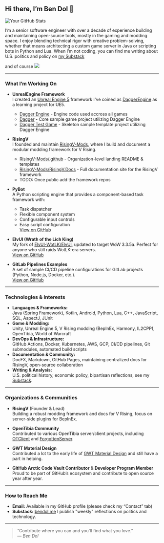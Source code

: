 ## Hi there, I’m Ben Dol 👋

![Your GitHub Stats](https://github-readme-stats.vercel.app/api?username=BenDol&show_icons=true&theme=dark)

I’m a senior software engineer with over a decade of experience building and maintaining open-source tools, mostly in the gaming and modding space. I enjoy blending technical rigor with creative problem-solving, whether that means architecting a custom game server in Java or scripting bots in Python and Lua. When I’m not coding, you can find me writing about U.S. politics and policy on [my Substack](bendol.me)

and of course ![](https://readme-typing-svg.herokuapp.com/?font=Fira%20Code&pause=250&color=79FF97&width=150&height=9&size=11&vCenter=true&lines=GAMING;MORE+WORKING!)

---

### What I’m Working On

- **UnrealEngine Framework**  
  I created an [Unreal Engine 5](https://www.unrealengine.com/en-US/unreal-engine-5) framework I've coined as [DaggerEngine](https://github.com/BenDol/DaggerEngine-UE) as a learning project for UE5.
  - [Dagger Engine](https://github.com/BenDol/DaggerEngine-UE) - Engine code used accross all games
  - [Dagger](https://github.com/BenDol/Dagger-UE) - Core sample game project utilizing Dagger Engine
  - [Dagger Test Game](https://github.com/BenDol/DaggerTestGame-UE) - Skeleton sample template project utilizing Dagger Engine

- **RisingV**  
  I founded and maintain [RisingV-Mods](https://github.com/RisingV-Mods), where I build and document a modular modding framework for V Rising.  
  - [RisingV-Mods/.github](https://github.com/RisingV-Mods/.github) - Organization-level landing README & templates  
  - [RisingV-Mods/RisingV.Docs](https://github.com/RisingV-Mods/RisingV.Docs) - Full documentation site for the RisingV framework
  - TODO: Once public add the framework repos

- **PyBot**  
  A Python scripting engine that provides a component-based task framework with:  
  - Task dispatcher  
  - Flexible component system  
  - Configurable input controls  
  - Easy script configuration  
  [View on GitHub](https://github.com/BenDol/pybot)

- **ElvUI (Wrath of the Lich King)**  
  My fork of [ElvUI-WotLK/ElvUI](https://github.com/ElvUI-WotLK/ElvUI), updated to target WoW 3.3.5a. Perfect for anyone who still raids WotLK-era servers.  
  [View on GitHub](https://github.com/BenDol/ElvUI)

- **GitLab Pipelines Examples**  
  A set of sample CI/CD pipeline configurations for GitLab projects (Python, Node.js, Docker, etc.).  
  [View on GitHub](https://github.com/BenDol/gitlab-pipelines)

---

### Technologies & Interests

- **Languages & Frameworks:**  
  Java (Spring Framework), Kotlin, Android, Python, Lua, C++, JavaScript, SQL, AspectJ, JUnit
- **Game & Modding:**  
  Unity, Unreal Engine 5, V Rising modding (BepInEx, Harmony, IL2CPP), OpenTibia, World of Warcraft  
- **DevOps & Infrastructure:**  
  GitHub Actions, Docker, Kubernetes, AWS, GCP, CI/CD pipelines, Git submodules, automated build scripts  
- **Documentation & Community:**  
  DocFX, Markdown, GitHub Pages, maintaining centralized docs for RisingV, open-source collaboration  
- **Writing & Analysis:**  
  U.S. political history, economic policy, bipartisan reflections, see my [Substack](https://bendol.substack.com).

---

### Organizations & Communities

- **RisingV** (Founder & Lead)  
  Building a robust modding framework and docs for V Rising, focus on server-side plugins for BepInEx.

- **OpenTibia Community**  
  Contributed to various OpenTibia server/client projects, including [OTClient](https://github.com/edubart/otclient) and [ForgottenServer](https://github.com/otland/forgottenserver).

- **GWT Material Design**  
  Contributed a lot to the early life of [GWT Material Design](https://github.com/GWTMaterialDesign) and still have a part in helping.

- **GitHub Arctic Code Vault Contributor** & **Developer Program Member**  
  Proud to be part of GitHub’s ecosystem and contribute to open source year after year.

---

### How to Reach Me

- **Email:** Available in my GitHub profile (please check my “Contact” tab)  
- **Substack:** [bendol.me](https://www.bendol.me/) I publish "weekly" reflections on politics and technology.  

---

> “Contribute where you can and you'll find what you love.”  
> — *Ben Dol*

